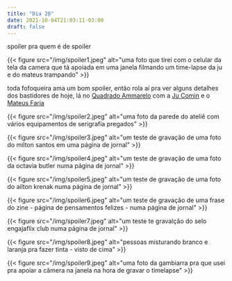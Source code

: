 ```yaml
---
title: "Dia 28"
date: 2021-10-04T21:03:11-03:00
draft: false
---
```


spoiler pra quem é de spoiler

{{< figure src="/img/spoiler1.jpeg" alt="uma foto que tirei com o celular da tela da camera que tá apoiada em uma janela filmando um time-lapse da ju e do mateus trampando" >}}

toda fofoqueira ama um bom spoiler, então rola aí pra ver alguns detalhes dos bastidores de hoje, lá no [Quadrado Ammarelo](https://www.instagram.com/quadradoammarelo/) com a [Ju Comin](https://www.instagram.com/cominj/) e o [Mateus Faria](https://www.instagram.com/mateus.fari.a/) 


{{< figure src="/img/spoiler2.jpeg" alt="uma foto da parede do ateliê com vários equipamentos de serigrafia pregados" >}}

{{< figure src="/img/spoiler3.jpeg" alt="um teste de gravação de uma foto do milton santos em uma página de jornal" >}}

{{< figure src="/img/spoiler4.jpeg" alt="um teste de gravação de uma foto da octavia butler numa página de jornal" >}}

{{< figure src="/img/spoiler5.jpeg" alt="um teste de gravação de uma foto do ailton krenak numa página de jornal" >}}

{{< figure src="/img/spoiler6.jpeg" alt="um teste de gravação de uma frase do zine - página de pensamentos felizes - numa página de jornal" >}}

{{< figure src="/img/spoiler7.jpeg" alt="um teste te gravalção do selo engajaflix club numa página de jornal" >}}

{{< figure src="/img/spoiler8.jpeg" alt="pessoas misturando branco e laranja pra fazer tinta - visto de cima" >}}

{{< figure src="/img/spoiler9.jpeg" alt="uma foto da gambiarra pra que usei pra apoiar a câmera na janela na hora de gravar o timelapse" >}}
